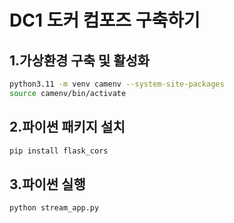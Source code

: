 # DC1 도커 컴포즈 구축하기



## 1.가상환경 구축 및 활성화

```bash
python3.11 -m venv camenv --system-site-packages
source camenv/bin/activate
```





## 2.파이썬 패키지 설치

```bash
pip install flask_cors
```





## 3.파이썬 실행

```bash
python stream_app.py
```












